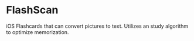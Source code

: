 FlashScan
=========

iOS Flashcards that can convert pictures to text. Utilizes an study algorithm to optimize memorization.
